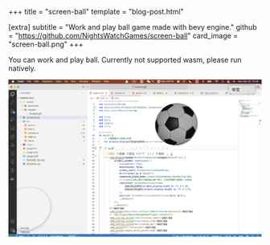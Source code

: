 +++
title = "screen-ball"
template = "blog-post.html"

[extra]
subtitle = "Work and play ball game made with bevy engine."
github = "https://github.com/NightsWatchGames/screen-ball"
card_image = "screen-ball.png"
+++

You can work and play ball. Currently not supported wasm, please run natively.

<img src="screen-ball.png" style="width:800px" />